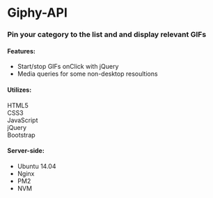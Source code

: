 # Giphy-API

### Pin your category to the list and and display relevant GIFs

#### Features:
* Start/stop GIFs onClick with jQuery
* Media queries for some non-desktop resoultions

#### Utilizes:
HTML5<br />
CSS3<br />
JavaScript<br />
jQuery<br />
Bootstrap

#### Server-side:
* Ubuntu 14.04
* Nginx
* PM2
* NVM
